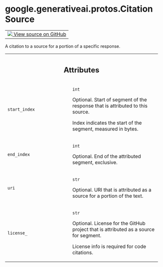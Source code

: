
# google.generativeai.protos.CitationSource

<!-- Insert buttons and diff -->

<table class="tfo-notebook-buttons tfo-api nocontent">
<td>
  <a target="_blank" href="https://github.com/googleapis/google-cloud-python/tree/main/packages/google-ai-generativelanguage/google/ai/generativelanguage_v1beta/types/citation.py#L46-L98">
    <img src="https://www.tensorflow.org/images/GitHub-Mark-32px.png" />
    View source on GitHub
  </a>
</td>
</table>



A citation to a source for a portion of a specific response.

<!-- Placeholder for "Used in" -->




<!-- Tabular view -->
 <table class="responsive fixed orange">
<colgroup><col width="214px"><col></colgroup>
<tr><th colspan="2"><h2 class="add-link">Attributes</h2></th></tr>

<tr>
<td>

`start_index`<a id="start_index"></a>

</td>
<td>

`int`

Optional. Start of segment of the response
that is attributed to this source.

Index indicates the start of the segment,
measured in bytes.


</td>
</tr><tr>
<td>

`end_index`<a id="end_index"></a>

</td>
<td>

`int`

Optional. End of the attributed segment,
exclusive.


</td>
</tr><tr>
<td>

`uri`<a id="uri"></a>

</td>
<td>

`str`

Optional. URI that is attributed as a source
for a portion of the text.


</td>
</tr><tr>
<td>

`license_`<a id="license_"></a>

</td>
<td>

`str`

Optional. License for the GitHub project that
is attributed as a source for segment.

License info is required for code citations.


</td>
</tr>
</table>



